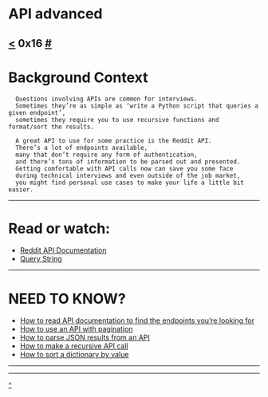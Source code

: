 # API advanced
[<](https://github.com/TheeKingZa/alx-system_engineering-devops/tree/master/0x15-api) 0x16 [#](https://github.com/TheeKingZa/alx-system_engineering-devops/blob/master/README.md)
---

# Background Context
```
  Questions involving APIs are common for interviews.
  Sometimes they’re as simple as ‘write a Python script that queries a given endpoint’,
  sometimes they require you to use recursive functions and format/sort the results.

  A great API to use for some practice is the Reddit API.
  There’s a lot of endpoints available,
  many that don’t require any form of authentication,
  and there’s tons of information to be parsed out and presented.
  Getting comfortable with API calls now can save you some face
  during technical interviews and even outside of the job market,
  you might find personal use cases to make your life a little bit easier.
```
---

# Read or watch:

* [Reddit API Documentation](https://www.reddit.com/dev/api/)
* [Query String](https://en.wikipedia.org/wiki/Query_string)

---

# NEED TO KNOW?
* [How to read API documentation to find the endpoints you’re looking for]()
* [How to use an API with pagination]()
* [How to parse JSON results from an API]()
* [How to make a recursive API call]()
* [How to sort a dictionary by value]()
---



---

[^](#need-to-know)

